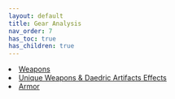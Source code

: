 ```yaml
---
layout: default
title: Gear Analysis
nav_order: 7
has_toc: true
has_children: true
---
```



<li><a href="https://docs.google.com/spreadsheets/d/1Xp1LE79R4uHC2yP7KkA2p1sS-l_TkaRAQfdHV4t0aOM/edit?usp=sharing.htm">Weapons</a></li>
<li><a href="https://wildlander-mod.github.io/Unique-Weapons-&amp;-Daedric-Artifacts.htm">Unique Weapons &amp; Daedric Artifacts Effects</a></li>
<li><a href="https://docs.google.com/spreadsheets/d/1rMVLVouumU45jFfmjmWUVjTYY7_wLnrxwmHMi24R9OU/edit?usp=sharing.htm">Armor</a></li>
